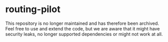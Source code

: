 # routing-pilot

This repository is no longer maintained and has therefore been archived.
Feel free to use and extend the code, but we are aware that it might have security leaks, no longer supported dependencies or might not work at all.
